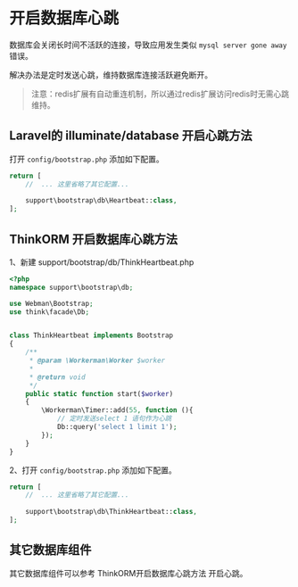 # 开启数据库心跳

数据库会关闭长时间不活跃的连接，导致应用发生类似 `mysql server gone away` 错误。

解决办法是定时发送心跳，维持数据库连接活跃避免断开。

> 注意：redis扩展有自动重连机制，所以通过redis扩展访问redis时无需心跳维持。

## Laravel的 illuminate/database 开启心跳方法

打开 `config/bootstrap.php` 添加如下配置。

```php
return [
    //  ... 这里省略了其它配置...
    
    support\bootstrap\db\Heartbeat::class,
];
```

## ThinkORM 开启数据库心跳方法

1、新建 support/bootstrap/db/ThinkHeartbeat.php
```php
<?php
namespace support\bootstrap\db;

use Webman\Bootstrap;
use think\facade\Db;


class ThinkHeartbeat implements Bootstrap
{
    /**
     * @param \Workerman\Worker $worker
     *
     * @return void
     */
    public static function start($worker)
    {
        \Workerman\Timer::add(55, function (){
            // 定时发送select 1 语句作为心跳
            Db::query('select 1 limit 1');
        });
    }
}
```

2、打开 `config/bootstrap.php` 添加如下配置。

```php
return [
    //  ... 这里省略了其它配置...
    
    support\bootstrap\db\ThinkHeartbeat::class,
];
```

## 其它数据库组件

其它数据库组件可以参考 ThinkORM开启数据库心跳方法 开启心跳。
